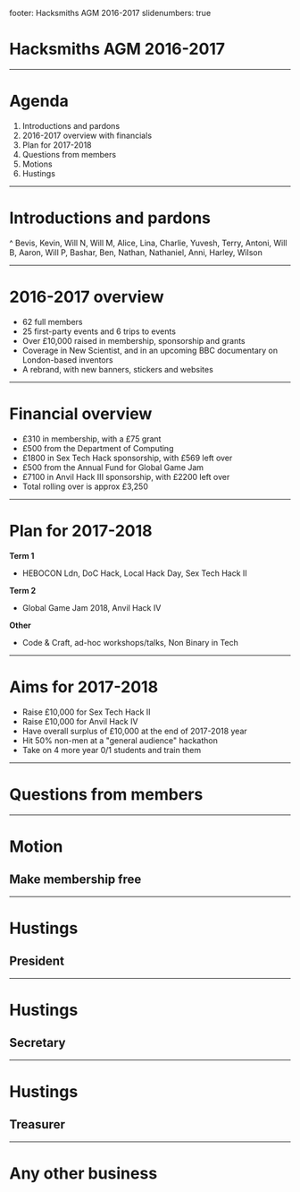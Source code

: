 footer: Hacksmiths AGM 2016-2017
slidenumbers: true

# Hacksmiths AGM 2016-2017

---

# Agenda

1. Introductions and pardons
2. 2016-2017 overview with financials
3. Plan for 2017-2018
4. Questions from members
5. Motions
6. Hustings

---

# Introductions and pardons

^ Bevis, Kevin, Will N, Will M, Alice, Lina, Charlie, Yuvesh, Terry, Antoni, Will B, Aaron, Will P, Bashar, Ben, Nathan, Nathaniel, Anni, Harley, Wilson

---

# 2016-2017 overview

* 62 full members
* 25 first-party events and 6 trips to events
* Over £10,000 raised in membership, sponsorship and grants
* Coverage in New Scientist, and in an upcoming BBC documentary on London-based inventors
* A rebrand, with new banners, stickers and websites

---

# Financial overview

* £310 in membership, with a £75 grant
* £500 from the Department of Computing
* £1800 in Sex Tech Hack sponsorship, with £569 left over
* £500 from the Annual Fund for Global Game Jam
* £7100 in Anvil Hack III sponsorship, with £2200 left over
* Total rolling over is approx £3,250

---

# Plan for 2017-2018

**Term 1**

* HEBOCON Ldn, DoC Hack, Local Hack Day, Sex Tech Hack II

**Term 2**

* Global Game Jam 2018, Anvil Hack IV

**Other**

* Code & Craft, ad-hoc workshops/talks, Non Binary in Tech

---

# Aims for 2017-2018

* Raise £10,000 for Sex Tech Hack II
* Raise £10,000 for Anvil Hack IV
* Have overall surplus of £10,000 at the end of 2017-2018 year
* Hit 50% non-men at a "general audience" hackathon
* Take on 4 more year 0/1 students and train them

---

# Questions from members 

---

# Motion 
## Make membership free

--- 

# Hustings
## President

--- 

# Hustings
## Secretary

--- 

# Hustings
## Treasurer

---

# Any other business 

